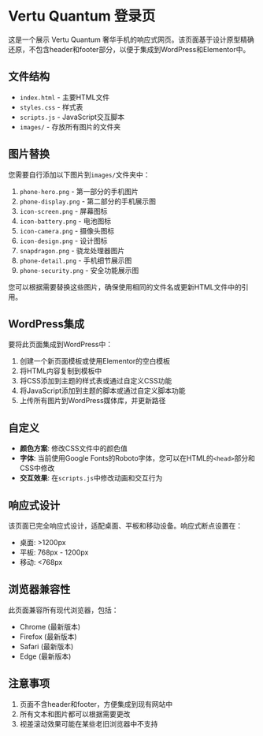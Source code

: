 # Vertu Quantum 登录页

这是一个展示 Vertu Quantum 奢华手机的响应式网页。该页面基于设计原型精确还原，不包含header和footer部分，以便于集成到WordPress和Elementor中。

## 文件结构

- `index.html` - 主要HTML文件
- `styles.css` - 样式表
- `scripts.js` - JavaScript交互脚本
- `images/` - 存放所有图片的文件夹

## 图片替换

您需要自行添加以下图片到`images/`文件夹中：

1. `phone-hero.png` - 第一部分的手机图片
2. `phone-display.png` - 第二部分的手机展示图
3. `icon-screen.png` - 屏幕图标
4. `icon-battery.png` - 电池图标
5. `icon-camera.png` - 摄像头图标
6. `icon-design.png` - 设计图标
7. `snapdragon.png` - 骁龙处理器图片
8. `phone-detail.png` - 手机细节展示图
9. `phone-security.png` - 安全功能展示图

您可以根据需要替换这些图片，确保使用相同的文件名或更新HTML文件中的引用。

## WordPress集成

要将此页面集成到WordPress中：

1. 创建一个新页面模板或使用Elementor的空白模板
2. 将HTML内容复制到模板中
3. 将CSS添加到主题的样式表或通过自定义CSS功能
4. 将JavaScript添加到主题的脚本或通过自定义脚本功能
5. 上传所有图片到WordPress媒体库，并更新路径

## 自定义

- **颜色方案**: 修改CSS文件中的颜色值
- **字体**: 当前使用Google Fonts的Roboto字体，您可以在HTML的`<head>`部分和CSS中修改
- **交互效果**: 在`scripts.js`中修改动画和交互行为

## 响应式设计

该页面已完全响应式设计，适配桌面、平板和移动设备。响应式断点设置在：

- 桌面: >1200px
- 平板: 768px - 1200px
- 移动: <768px

## 浏览器兼容性

此页面兼容所有现代浏览器，包括：

- Chrome (最新版本)
- Firefox (最新版本)
- Safari (最新版本)
- Edge (最新版本)

## 注意事项

1. 页面不含header和footer，方便集成到现有网站中
2. 所有文本和图片都可以根据需要更改
3. 视差滚动效果可能在某些老旧浏览器中不支持 